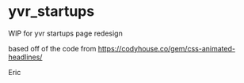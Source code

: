 # yvr_startups
WIP for yvr startups page redesign

based off of the code from
https://codyhouse.co/gem/css-animated-headlines/

Eric
